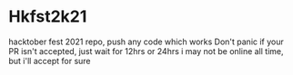 # Hkfst2k21
hacktober fest 2021 repo, push any code which works
Don't panic if your PR isn't accepted, just wait for 12hrs or 24hrs
i may not be online all time, but i'll accept for sure
